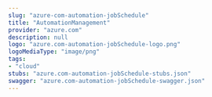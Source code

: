 ```yaml
---
slug: "azure-com-automation-jobSchedule"
title: "AutomationManagement"
provider: "azure.com"
description: null
logo: "azure.com-automation-jobSchedule-logo.png"
logoMediaType: "image/png"
tags:
- "cloud"
stubs: "azure.com-automation-jobSchedule-stubs.json"
swagger: "azure.com-automation-jobSchedule-swagger.json"
---
```

